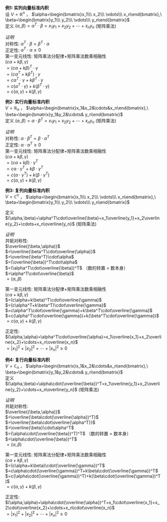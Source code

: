 **例1: 实列向量标准内积**  
设 $V=\mathbb{R}^n$ ， $\alpha=\begin{bmatrix}x_1\\\ x_2\\\ \vdots\\\ x_n\end{bmatrix},\ \beta=\begin{bmatrix}y_1\\\ y_2\\\ \vdots\\\ y_n\end{bmatrix}$  
定义 $(\alpha,\beta)=\alpha^T\cdot\beta=x_1y_1+x_2y_2+\cdots+x_ny_n$ (矩阵乘法)  
  
*证明*  
对称性:  $\alpha^T\cdot\beta=\beta^T\cdot\alpha$  
正定性:  $\alpha^T\cdot\alpha\geq0$  
第一变元线性: 矩阵乘法分配律+矩阵乘法数乘相融性  
 $(c\alpha+k\beta,\gamma)$  
 $=(c\alpha+k\beta)^T\cdot\gamma$  
 $=(c\alpha^T+k\beta^T)\cdot\gamma$  
 $=c\alpha^T\cdot\gamma+k\beta^T\cdot\gamma$  
 $=c(\alpha^T\cdot\gamma)+k(\beta^T\cdot\gamma)$  
 $=c(\alpha,\gamma)+k(\beta,\gamma)$  
  
**例2: 实行向量标准内积**  
 $V=\mathbb{R}_n$ ， $\alpha=\begin{bmatrix}x_1&x_2&\cdots&x_n\end{bmatrix},\ \beta=\begin{bmatrix}y_1&y_2&\cdots& y_n\end{bmatrix}$  
定义 $(\alpha,\beta)=\alpha\cdot\beta^T=x_1y_1+x_2y_2+\cdots+x_ny_n$ (矩阵乘法)  
  
*证明*  
对称性:  $\alpha\cdot\beta^T=\beta\cdot\alpha^T$  
正定性:  $\alpha\cdot\alpha^T\geq0$  
第一变元线性: 矩阵乘法分配律+矩阵乘法数乘相融性  
 $(c\alpha+k\beta,\gamma)$  
 $=(c\alpha+k\beta)\cdot\gamma^T$  
 $=c\alpha\cdot\gamma^T+k\beta\cdot\gamma^T$  
 $=c(\alpha\cdot\gamma^T)+k(\beta\cdot\gamma^T)$  
 $=c(\alpha,\gamma)+k(\beta,\gamma)$  
  
**例3: 复列向量标准内积**  
 $V=\mathbb{C}^n$ ， $\alpha=\begin{bmatrix}x_1\\\ x_2\\\ \vdots\\\ x_n\end{bmatrix},\ \beta=\begin{bmatrix}y_1\\\ y_2\\\ \vdots\\\ y_n\end{bmatrix}$  
  
定义 $(\alpha,\beta)=\alpha^T\cdot\overline{\beta}=x_1\overline{y_1}+x_2\overline{y_2}+\cdots+x_n\overline{y_n}$ (矩阵乘法)  
  
*证明*  
共轭对称性:  
 $\overline{(\beta,\alpha)}$  
 $=\overline{\beta^T\cdot\overline{\alpha}}$  
 $=\overline{\beta^T}\cdot\alpha$  
 $=(\overline{\beta})^T\cdot\alpha$  
 $=(\alpha^T\cdot\overline{\beta})^T$ （数的转置 $=$ 数本身）  
 $=\alpha^T\cdot\overline{\beta}$  
 $=(\alpha,\beta)$  
  
  
第一变元线性: 矩阵乘法分配律+矩阵乘法数乘相融性  
 $(c\alpha+k\beta,\gamma)$  
 $=(c\alpha+k\beta)^T\cdot\overline{\gamma}$  
 $=(c\alpha^T+k\beta^T)\cdot\overline{\gamma}$  
 $=c\alpha^T\cdot\overline{\gamma}+k\beta^T\cdot\overline{\gamma}$  
 $=c(\alpha^T\cdot\overline{\gamma})+k(\beta^T\cdot\overline{\gamma})$  
 $=c(\alpha,\gamma)+k(\beta,\gamma)$  
  
正定性:  
 $(\alpha,\alpha)=\alpha^T\cdot\overline{\alpha}=x_1\overline{x_1}+x_2\overline{x_2}+\cdots+x_n\overline{x_n}$  
 $=|x_1|^2+|x_2|^2+\cdots+|x_n|^2\geq0$  
  
**例4: 复行向量标准内积**  
 $V=\mathbb{C}_n$ ， $\alpha=\begin{bmatrix}x_1&x_2&\cdots&x_n\end{bmatrix},\ \beta=\begin{bmatrix}y_1&y_2&\cdots& y_n\end{bmatrix}$  
定义 $(\alpha,\beta)=\alpha\cdot(\overline{\beta})^T=x_1\overline{y_1}+x_2\overline{y_2}+\cdots+x_n\overline{y_n}$ (矩阵乘法)  
  
*证明*  
共轭对称性:  
 $\overline{(\beta,\alpha)}$  
 $=\overline{\beta\cdot(\overline{\alpha})^T}$  
 $=\overline{\beta\cdot\overline{\alpha^T}}$  
 $=\overline{\beta}\cdot\alpha^T$  
 $=(\alpha\cdot(\overline{\beta})^T)^T$ （数的转置 $=$ 数本身）  
 $=\alpha\cdot(\overline{\beta})^T$  
 $=(\alpha,\beta)$  
  
  
第一变元线性: 矩阵乘法分配律+矩阵乘法数乘相融性  
 $(c\alpha+k\beta,\gamma)$  
 $=(c\alpha+k\beta)\cdot(\overline{\gamma})^T$  
 $=c\alpha\cdot(\overline{\gamma})^T+k\beta\cdot(\overline{\gamma})^T$  
 $=c(\alpha\cdot(\overline{\gamma})^T)+k(\beta\cdot(\overline{\gamma})^T)$  
 $=c(\alpha,\gamma)+k(\beta,\gamma)$  
  
正定性:  
 $(\alpha,\alpha)=\alpha\cdot(\overline{\alpha})^T=x_1\cdot\overline{x_1}+x_2\cdot\overline{x_2}+\cdots+x_n\cdot\overline{x_n}$  
 $=|x_1|^2+|x_2|^2+\cdots+|x_n|^2\geq0$  
